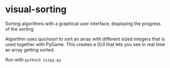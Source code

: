 # visual-sorting
Sorting algorithms with a graphical user interface, displaying the progress of the sorting

Algorithm uses quicksort to sort an array with different sized integers that is used together with PyGame.
This creates a GUI that lets you see in real time an array getting sorted.

Run with `python3 vispy.py`
